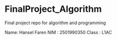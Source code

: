 # FinalProject_Algorithm
Final project repo for algorithm and programming

Name: Hansel Faren
NIM : 2501990350
Class : L1AC
